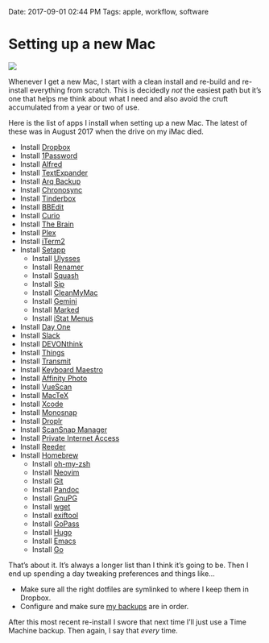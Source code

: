Date: 2017-09-01 02:44 PM
Tags: apple, workflow, software

# Setting up a new Mac

![][image-1]

Whenever I get a new Mac, I start with a clean install and re-build and re-install everything from scratch. This is decidedly _not_ the easiest path but it’s one that helps me think about what I need and also avoid the cruft accumulated from a year or two of use.

Here is the list of apps I install when setting up a new Mac. The latest of these was in August 2017 when the drive on my iMac died.

- Install [Dropbox][1]
- Install [1Password][2]
- Install [Alfred][3]
- Install [TextExpander][4]
- Install [Arq Backup][5]
- Install [Chronosync][6]
- Install [Tinderbox][7]
- Install [BBEdit][8]
- Install [Curio][9]
- Install [The Brain][10]
- Install [Plex][11]
- Install [iTerm2][12]
-  Install [Setapp][13]
	- Install [Ulysses][14]
	- Install [Renamer][15]
	- Install [Squash][16]
	- Install [Sip][17]
	- Install [CleanMyMac][18]
	- Install [Gemini][19]
	- Install [Marked][20]
	- Install [iStat Menus][21]
- Install [Day One][22]
- Install [Slack][23]
- Install [DEVONthink][24]
- Install [Things][25]
- Install [Transmit][26]
- Install [Keyboard Maestro][27]
- Install [Affinity Photo][28]
- Install [VueScan][29]
- Install [MacTeX][30]
- Install [Xcode][31]
- Install [Monosnap][32]
- Install [Droplr][33]
- Install [ScanSnap Manager][34]
- Install [Private Internet Access][35]
- Install [Reeder][36]
- Install [Homebrew][37]
	- Install [oh-my-zsh][38]
	- Install [Neovim][39]
	- Install [Git][40]
	- Install [Pandoc][41]
	- Install [GnuPG][42]
	- Install [wget][43]
	- Install [exiftool][44]
	- Install [GoPass][45]
	- Install [Hugo][46]
	- Install [Emacs][47]
	- Install [Go][48]

That’s about it. It’s always a longer list than I think it’s going to be. Then I end up spending a day tweaking preferences and things like…

- Make sure all the right dotfiles are symlinked to where I keep them in Dropbox.
- Configure and make sure [my backups][49] are in order.

After this most recent re-install I swore that next time I’ll just use a Time Machine backup. Then again, I say that _every_ time.


[1]:	https://dropbox.com/
[2]:	https://1password.com/
[3]:	https://www.alfredapp.com/
[4]:	https://smilesoftware.com/TextExpander
[5]:	https://www.arqbackup.com
[6]:	https://www.econtechnologies.com/chronosync/overview.html
[7]:	http://www.eastgate.com/Tinderbox/
[8]:	http://www.barebones.com/products/bbedit/index.html
[9]:	https://www.zengobi.com/curio/
[10]:	http://thebrain.com
[11]:	https://www.plex.tv/downloads/
[12]:	https://www.iterm2.com
[13]:	https://setapp.com
[14]:	https://www.ulyssesapp.com
[15]:	http://renamer.com
[16]:	https://www.realmacsoftware.com/squash/
[17]:	http://sipapp.io
[18]:	https://macpaw.com/cleanmymac
[19]:	https://macpaw.com/gemini
[20]:	http://marked2app.com
[21]:	https://bjango.com/mac/istatmenus/
[22]:	http://dayoneapp.com/
[23]:	https://slack.com
[24]:	http://www.devontechnologies.com/products/devonthink/overview.html
[25]:	https://culturedcode.com/things/
[26]:	https://www.panic.com/transmit/
[27]:	https://www.keyboardmaestro.com/main/
[28]:	https://affinity.serif.com/en-gb/photo/
[29]:	http://www.hamrick.com
[30]:	https://www.tug.org/mactex/
[31]:	https://developer.apple.com/xcode/
[32]:	https://www.monosnap.com/welcome
[33]:	http://droplr.com
[34]:	http://scansnap.fujitsu.com/global/dl/
[35]:	https://www.privateinternetaccess.com/
[36]:	http://reederapp.com/mac/
[37]:	https://brew.sh
[38]:	http://ohmyz.sh
[39]:	https://neovim.io
[40]:	https://git-scm.com/
[41]:	http://pandoc.org
[42]:	http://gnupg.org/
[43]:	https://www.gnu.org/software/wget/
[44]:	http://www.sno.phy.queensu.ca/~phil/exiftool/
[45]:	https://www.justwatch.com/gopass/
[46]:	http://gohugo.io
[47]:	https://github.com/d12frosted/homebrew-emacs-plus
[48]:	http://golang.org/
[49]:	https://baty.net/2017/revised-mac-backup-strategy/

[image-1]:	/_img/2017/imac.jpg